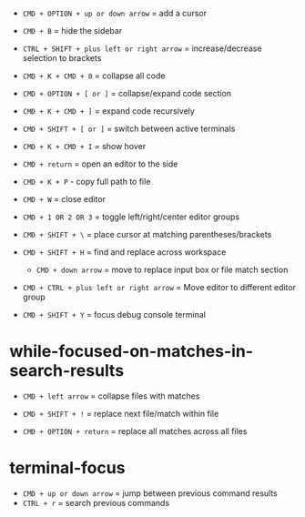 - ```CMD + OPTION + up or down arrow``` = add a cursor

- ```CMD + B``` = hide the sidebar

- ```CTRL + SHIFT + plus left or right arrow``` = increase/decrease selection to brackets

- ```CMD + K + CMD + 0``` = collapse all code

- ```CMD + OPTION + [ or ]``` = collapse/expand code section

- ```CMD + K + CMD + ]``` = expand code recursively

- ```CMD + SHIFT + [ or ]``` = switch between active terminals

- ```CMD + K + CMD + I``` = show hover

- ```CMD + return``` = open an editor to the side

- ```CMD + K + P``` - copy full path to file

- ```CMD + W``` = close editor

- ```CMD + 1 OR 2 OR 3``` = toggle left/right/center editor groups

- ```CMD + SHIFT + \``` = place cursor at matching parentheses/brackets

- ```CMD + SHIFT + H``` = find and replace across workspace
    - ```CMD + down arrow``` = move to replace input box or file match section

- ```CMD + CTRL + plus left or right arrow``` = Move editor to different editor group

- ```CMD + SHIFT + Y``` = focus debug console terminal

# while-focused-on-matches-in-search-results
- ```CMD + left arrow``` = collapse files with matches

- ```CMD + SHIFT + !``` = replace next file/match within file
- ```CMD + OPTION + return``` = replace all matches across all files

# terminal-focus 
- ```CMD + up or down arrow``` = jump between previous command results
- ```CTRL + r``` = search previous commands